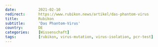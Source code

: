 ```yaml
---
date:          2021-02-10
redirect:      https://www.rubikon.news/artikel/das-phantom-virus
title:         Rubikon
subtitle:      'Das Phantom-Virus'
country:       DE
categories:    [Wissenschaft]
tags:          [rubikon, virus-mutation, virus-isolation, pcr-test]
---
```

